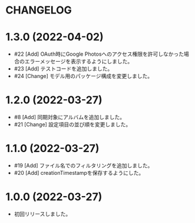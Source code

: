 # CHANGELOG

# 1.3.0 (2022-04-02)

- #22 [Add] OAuth時にGoogle Photosへのアクセス権限を許可しなかった場合のエラーメッセージを表示するようにしました。
- #23 [Add] テストコードを追加しました。
- #24 [Change] モデル用のパッケージ構成を変更しました。

# 1.2.0 (2022-03-27)

- #8 [Add] 同期対象にアルバムを追加しました。
- #21 [Change] 設定項目の並び順を変更しました。

# 1.1.0 (2022-03-27)

- #19 [Add] ファイル名でのフィルタリングを追加しました。
- #20 [Add] creationTimestampを保存するようにした。

# 1.0.0 (2022-03-27)

- 初回リリースしました。